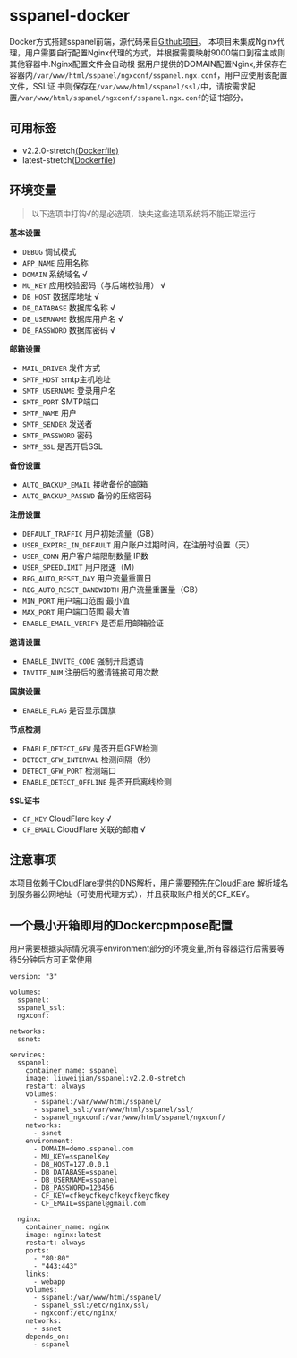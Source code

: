 # sspanel-docker
Docker方式搭建sspanel前端，源代码来自[Github项目](https://github.com/NimaQu/ss-panel-v3-mod_Uim)。
本项目未集成Nginx代理，用户需要自行配置Nginx代理的方式，并根据需要映射9000端口到宿主或则其他容器中.Nginx配置文件会自动根
据用户提供的DOMAIN配置Nginx,并保存在容器内`/var/www/html/sspanel/ngxconf/sspanel.ngx.conf`，用户应使用该配置文件，SSL证
书则保存在`/var/www/html/sspanel/ssl/`中，请按需求配置`/var/www/html/sspanel/ngxconf/sspanel.ngx.conf`的证书部分。

## 可用标签
- v2.2.0-stretch[(Dockerfile)](https://github.com/ImVoid/sspanel/blob/master/v2.2.0/stretch/Dockerfile)
- latest-stretch[(Dockerfile)](https://github.com/ImVoid/sspanel/blob/master/latest/stretch/Dockerfile)

## 环境变量
> 以下选项中打钩√的是必选项，缺失这些选项系统将不能正常运行

**基本设置**
- `DEBUG` 调试模式
- `APP_NAME` 应用名称
- `DOMAIN` 系统域名 √
- `MU_KEY` 应用校验密码（与后端校验用） √
- `DB_HOST` 数据库地址 √
- `DB_DATABASE` 数据库名称 √
- `DB_USERNAME` 数据库用户名 √
- `DB_PASSWORD` 数据库密码 √

**邮箱设置**
- `MAIL_DRIVER` 发件方式
- `SMTP_HOST` smtp主机地址
- `SMTP_USERNAME` 登录用户名
- `SMTP_PORT` SMTP端口
- `SMTP_NAME` 用户
- `SMTP_SENDER` 发送者
- `SMTP_PASSWORD` 密码
- `SMTP_SSL` 是否开启SSL

**备份设置**
- `AUTO_BACKUP_EMAIL` 接收备份的邮箱
- `AUTO_BACKUP_PASSWD` 备份的压缩密码

**注册设置**
- `DEFAULT_TRAFFIC` 用户初始流量（GB）
- `USER_EXPIRE_IN_DEFAULT` 用户账户过期时间，在注册时设置（天）
- `USER_CONN` 用户客户端限制数量 IP数
- `USER_SPEEDLIMIT` 用户限速（M）
- `REG_AUTO_RESET_DAY` 用户流量重置日
- `REG_AUTO_RESET_BANDWIDTH` 用户流量重置量（GB）
- `MIN_PORT` 用户端口范围 最小值
- `MAX_PORT` 用户端口范围 最大值
- `ENABLE_EMAIL_VERIFY` 是否启用邮箱验证

**邀请设置**
- `ENABLE_INVITE_CODE` 强制开启邀请
- `INVITE_NUM` 注册后的邀请链接可用次数

**国旗设置**
- `ENABLE_FLAG` 是否显示国旗

**节点检测**
- `ENABLE_DETECT_GFW` 是否开启GFW检测
- `DETECT_GFW_INTERVAL` 检测间隔（秒）
- `DETECT_GFW_PORT` 检测端口
- `ENABLE_DETECT_OFFLINE` 是否开启离线检测

**SSL证书**
- `CF_KEY` CloudFlare key √
- `CF_EMAIL` CloudFlare 关联的邮箱 √

## 注意事项
本项目依赖于[CloudFlare](https://www.cloudflare.com/)提供的DNS解析，用户需要预先在[CloudFlare](https://www.cloudflare.com/)
解析域名到服务器公网地址（可使用代理方式），并且获取账户相关的CF_KEY。

## 一个最小开箱即用的Dockercpmpose配置
用户需要根据实际情况填写environment部分的环境变量,所有容器运行后需要等待5分钟后方可正常使用
```
version: "3"

volumes:
  sspanel:
  sspanel_ssl:
  ngxconf:
  
networks:
  ssnet:

services:
  sspanel:
    container_name: sspanel
    image: liuweijian/sspanel:v2.2.0-stretch
    restart: always
    volumes:
      - sspanel:/var/www/html/sspanel/
      - sspanel_ssl:/var/www/html/sspanel/ssl/
      - sspanel_ngxconf:/var/www/html/sspanel/ngxconf/
    networks:
      - ssnet
    environment:
      - DOMAIN=demo.sspanel.com
      - MU_KEY=sspanelKey
      - DB_HOST=127.0.0.1
      - DB_DATABASE=sspanel
      - DB_USERNAME=sspanel
      - DB_PASSWORD=123456
      - CF_KEY=cfkeycfkeycfkeycfkeycfkey
      - CF_EMAIL=sspanel@gmail.com

  nginx:
    container_name: nginx
    image: nginx:latest
    restart: always
    ports:
      - "80:80"
      - "443:443"
    links:
      - webapp
    volumes:
      - sspanel:/var/www/html/sspanel/
      - sspanel_ssl:/etc/nginx/ssl/
      - ngxconf:/etc/nginx/
    networks:
      - ssnet
    depends_on:
      - sspanel
```